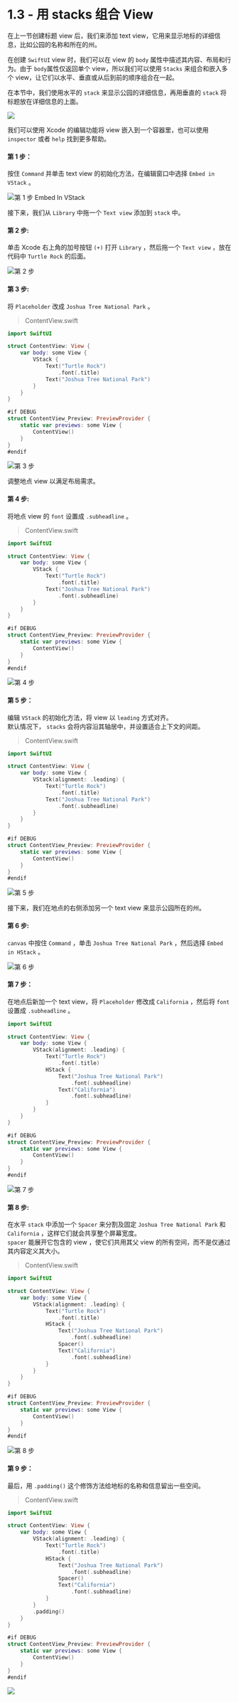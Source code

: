 # 1.3 - 用  stacks 组合 View

在上一节创建标题 view 后，我们来添加 text view，它用来显示地标的详细信息，比如公园的名称和所在的州。

在创建 `SwiftUI` view 时，我们可以在 view 的 `body` 属性中描述其内容、布局和行为。由于 `body`属性仅返回单个 view，所以我们可以使用 `Stacks` 来组合和嵌入多个 view，让它们以水平、垂直或从后到前的顺序组合在一起。

在本节中，我们使用水平的 `stack` 来显示公园的详细信息，再用垂直的 `stack` 将标题放在详细信息的上面。

![](../../../.gitbook/assets/snip20190626_12.png)

我们可以使用 Xcode 的编辑功能将 view 嵌入到一个容器里，也可以使用 `inspector` 或者 `help` 找到更多帮助。

#### 第 1 步：

按住 `Command` 并单击 text view 的初始化方法，在编辑窗口中选择 `Embed in VStack` 。

![&#x7B2C; 1 &#x6B65; Embed In VStack](../../../.gitbook/assets/snip20190626_13.png)

接下来，我们从 `Library` 中拖一个 `Text view` 添加到 `stack` 中。

#### 第 2 步:

单击 Xco​​de 右上角的加号按钮 `(+)` 打开 `Library` ，然后拖一个 `Text view` ，放在代码中 `Turtle Rock` 的后面。

![&#x7B2C; 2 &#x6B65;](../../../.gitbook/assets/snip20190626_14.png)

#### 第 3 步:

将 `Placeholder` 改成 `Joshua Tree National Park` 。

> ContentView.swift

```swift
import SwiftUI

struct ContentView: View {
    var body: some View {
        VStack {
            Text("Turtle Rock")
                .font(.title)
            Text("Joshua Tree National Park")
        }
    }
}

#if DEBUG
struct ContentView_Preview: PreviewProvider {
    static var previews: some View {
        ContentView()
    }
}
#endif
```

![&#x7B2C; 3 &#x6B65;](../../../.gitbook/assets/image%20%2847%29.png)

调整地点 view 以满足布局需求。

#### 第 4 步:

将地点 view 的 `font` 设置成 `.subheadline` 。

> ContentView.swift

```swift
import SwiftUI

struct ContentView: View {
    var body: some View {
        VStack {
            Text("Turtle Rock")
                .font(.title)
            Text("Joshua Tree National Park")
                .font(.subheadline)
        }
    }
}

#if DEBUG
struct ContentView_Preview: PreviewProvider {
    static var previews: some View {
        ContentView()
    }
}
#endif
```

![&#x7B2C; 4 &#x6B65;](../../../.gitbook/assets/image%20%289%29.png)

#### 第 5 步：

编辑 `VStack` 的初始化方法，将 view 以 `leading` 方式对齐。  
默认情况下， `stacks` 会将内容沿其轴居中，并设置适合上下文的间距。

> ContentView.swift

```swift
import SwiftUI

struct ContentView: View {
    var body: some View {
        VStack(alignment: .leading) {
            Text("Turtle Rock")
                .font(.title)
            Text("Joshua Tree National Park")
                .font(.subheadline)
        }
    }
}

#if DEBUG
struct ContentView_Preview: PreviewProvider {
    static var previews: some View {
        ContentView()
    }
}
#endif
```

![&#x7B2C; 5 &#x6B65;](../../../.gitbook/assets/image%20%2826%29.png)

接下来，我们在地点的右侧添加另一个 text view 来显示公园所在的州。

#### 第 6 步:

`canvas` 中按住 `Command` ，单击 `Joshua Tree National Park` ，然后选择 `Embed in HStack` 。

![&#x7B2C; 6 &#x6B65;](../../../.gitbook/assets/image%20%2849%29.png)

#### 第 7 步：

在地点后新加一个 text view，将 `Placeholder` 修改成 `California` ，然后将 `font` 设置成 `.subheadline` 。

```swift
import SwiftUI

struct ContentView: View {
    var body: some View {
        VStack(alignment: .leading) {
            Text("Turtle Rock")
                .font(.title)
            HStack {
                Text("Joshua Tree National Park")
                    .font(.subheadline)
                Text("California")
                    .font(.subheadline)
            }
        }
    }
}

#if DEBUG
struct ContentView_Preview: PreviewProvider {
    static var previews: some View {
        ContentView()
    }
}
#endif
```

![&#x7B2C; 7 &#x6B65;](../../../.gitbook/assets/image%20%2815%29.png)

#### 第 8 步:

在水平 `stack` 中添加一个 `Spacer` 来分割及固定 `Joshua Tree National Park` 和 `California` ，这样它们就会共享整个屏幕宽度。  
`spacer` 能展开它包含的 view ，使它们共用其父 view 的所有空间，而不是仅通过其内容定义其大小。

> ContentView.swift

```swift
import SwiftUI

struct ContentView: View {
    var body: some View {
        VStack(alignment: .leading) {
            Text("Turtle Rock")
                .font(.title)
            HStack {
                Text("Joshua Tree National Park")
                    .font(.subheadline)
                Spacer()
                Text("California")
                    .font(.subheadline)
            }
        }
    }
}

#if DEBUG
struct ContentView_Preview: PreviewProvider {
    static var previews: some View {
        ContentView()
    }
}
#endif
```

![&#x7B2C; 8 &#x6B65;](../../../.gitbook/assets/image%20%2834%29.png)

#### 第 9 步：

最后，用 `.padding()` 这个修饰方法给地标的名称和信息留出一些空间。

> ContentView.swift

```swift
import SwiftUI

struct ContentView: View {
    var body: some View {
        VStack(alignment: .leading) {
            Text("Turtle Rock")
                .font(.title)
            HStack {
                Text("Joshua Tree National Park")
                    .font(.subheadline)
                Spacer()
                Text("California")
                    .font(.subheadline)
            }
        }
        .padding()
    }
}

#if DEBUG
struct ContentView_Preview: PreviewProvider {
    static var previews: some View {
        ContentView()
    }
}
#endif
```

![](../../../.gitbook/assets/image%20%2818%29.png)

